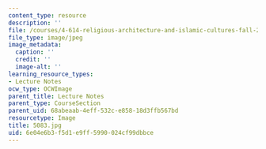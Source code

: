 ```yaml
---
content_type: resource
description: ''
file: /courses/4-614-religious-architecture-and-islamic-cultures-fall-2002/6e04e6b3f5d1e9ff5990024cf99dbbce_5083.jpg
file_type: image/jpeg
image_metadata:
  caption: ''
  credit: ''
  image-alt: ''
learning_resource_types:
- Lecture Notes
ocw_type: OCWImage
parent_title: Lecture Notes
parent_type: CourseSection
parent_uid: 68abeaab-4eff-532c-e858-18d3ffb567bd
resourcetype: Image
title: 5083.jpg
uid: 6e04e6b3-f5d1-e9ff-5990-024cf99dbbce
---
```


